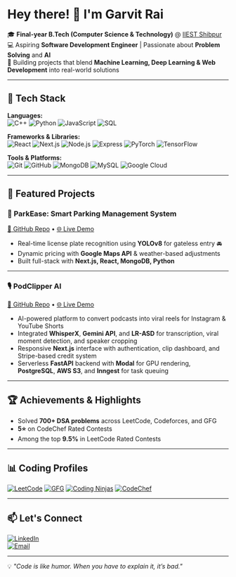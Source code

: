 # Hey there! 👋 I'm Garvit Rai

🎓 **Final-year B.Tech (Computer Science & Technology)** @ [IIEST Shibpur](https://www.iiests.ac.in/)  
💻 Aspiring **Software Development Engineer** | Passionate about **Problem Solving** and **AI**  
🚀 Building projects that blend **Machine Learning, Deep Learning & Web Development** into real-world solutions

---

## 🚀 Tech Stack

**Languages:**  
![C++](https://img.shields.io/badge/C++-00599C?style=for-the-badge&logo=c%2B%2B&logoColor=white)
![Python](https://img.shields.io/badge/Python-3776AB?style=for-the-badge&logo=python&logoColor=white)
![JavaScript](https://img.shields.io/badge/JavaScript-323330?style=for-the-badge&logo=javascript&logoColor=%23F7DF1E)
![SQL](https://img.shields.io/badge/SQL-003B57?style=for-the-badge)

**Frameworks & Libraries:**  
![React](https://img.shields.io/badge/React-20232A?style=for-the-badge&logo=react&logoColor=61DAFB)
![Next.js](https://img.shields.io/badge/Next.js-000000?style=for-the-badge&logo=nextdotjs&logoColor=white)
![Node.js](https://img.shields.io/badge/Node.js-43853D?style=for-the-badge&logo=node-dot-js&logoColor=white)
![Express](https://img.shields.io/badge/Express.js-404D59?style=for-the-badge)
![PyTorch](https://img.shields.io/badge/PyTorch-EE4C2C?style=for-the-badge&logo=pytorch&logoColor=white)
![TensorFlow](https://img.shields.io/badge/TensorFlow-FF6F00?style=for-the-badge&logo=tensorflow&logoColor=white)

**Tools & Platforms:**  
![Git](https://img.shields.io/badge/Git-F05032?style=for-the-badge&logo=git&logoColor=white)
![GitHub](https://img.shields.io/badge/GitHub-000000?style=for-the-badge&logo=github&logoColor=white)
![MongoDB](https://img.shields.io/badge/MongoDB-4EA94B?style=for-the-badge&logo=mongodb&logoColor=white)
![MySQL](https://img.shields.io/badge/MySQL-005C84?style=for-the-badge&logo=mysql&logoColor=white)
![Google Cloud](https://img.shields.io/badge/Google_Cloud-4285F4?style=for-the-badge&logo=googlecloud&logoColor=white)

---

## 📌 Featured Projects

### 🚗 ParkEase: Smart Parking Management System
[🔗 GitHub Repo](https://github.com/Deven10103/ParkEase) • [🌐 Live Demo](https://parkease-nu.vercel.app/)  
- Real-time license plate recognition using **YOLOv8** for gateless entry 🚘  
- Dynamic pricing with **Google Maps API** & weather-based adjustments  
- Built full-stack with **Next.js, React, MongoDB, Python**


---

### 🎙️ PodClipper AI
[🔗 GitHub Repo](https://github.com/raigarvit474/Clipify-AI) • [🌐 Live Demo](https://podclipper.vercel.app/)  
- AI-powered platform to convert podcasts into viral reels for Instagram & YouTube Shorts  
- Integrated **WhisperX**, **Gemini API**, and **LR-ASD** for transcription, viral moment detection, and speaker cropping  
- Responsive **Next.js** interface with authentication, clip dashboard, and Stripe-based credit system  
- Serverless **FastAPI** backend with **Modal** for GPU rendering, **PostgreSQL**, **AWS S3**, and **Inngest** for task queuing

---

## 🏆 Achievements & Highlights
- Solved **700+ DSA problems** across LeetCode, Codeforces, and GFG  
- **5⭐** on CodeChef Rated Contests  
- Among the top **9.5%** in LeetCode Rated Contests  

---

## 📊 Coding Profiles
[![LeetCode](https://img.shields.io/badge/LeetCode-FFA116?style=for-the-badge&logo=leetcode&logoColor=black)](https://leetcode.com/u/raigarvit474/)
[![GFG](https://img.shields.io/badge/GeeksforGeeks-2F8D46?style=for-the-badge&logo=geeksforgeeks&logoColor=white)](https://www.geeksforgeeks.org/user/raigarvit474/)
[![Coding Ninjas](https://img.shields.io/badge/Coding%20Ninjas-DD6620?style=for-the-badge)](https://www.naukri.com/code360/profile/raigarvit9)
[![CodeChef](https://img.shields.io/badge/CodeChef-5B4638?style=for-the-badge&logo=codechef&logoColor=white)](https://www.codechef.com/users/raigarvit2004)

---

## 📫 Let's Connect
[![LinkedIn](https://img.shields.io/badge/LinkedIn-0A66C2?style=for-the-badge&logo=linkedin&logoColor=white)](https://www.linkedin.com/in/garvitrai474/)  
[![Email](https://img.shields.io/badge/Email-D14836?style=for-the-badge&logo=gmail&logoColor=white)](mailto:raigarvit9@gmail.com)

---

💡 *"Code is like humor. When you have to explain it, it’s bad."*



